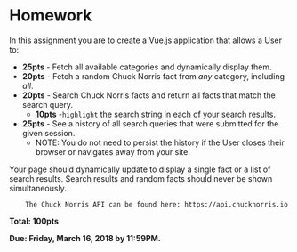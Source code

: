 # Homework

In this assignment you are to create a Vue.js application that allows a User to:

- **25pts** - Fetch all available categories and dynamically display them.
- **20pts** - Fetch a random Chuck Norris fact from _any_ category, including _all_.
- **20pts** - Search Chuck Norris facts and return all facts that match the search query.
	- **10pts** -`highlight` the search string in each of your search results.
- **25pts** - See a history of all search queries that were submitted for the given session.
	- NOTE: You do not need to persist the history if the User closes their browser or navigates away from your site.

Your page should dynamically update to display a single fact or a list of search results.  Search results and random facts should never be shown simultaneously.

		The Chuck Norris API can be found here: https://api.chucknorris.io

**Total: 100pts**

**Due: Friday, March 16, 2018 by 11:59PM.**